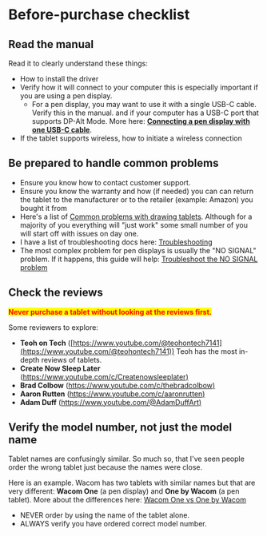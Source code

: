 # Before-purchase checklist

## Read the manual

Read it to clearly understand these things:

* How to install the driver&#x20;
* Verify how it will connect to your computer this is especially important if you are using a pen display.
  * For a pen display, you may want to use it with a single USB-C cable. Verify this in the manual. and if your computer has a USB-C port that supports DP-Alt Mode. More here: [**Connecting a pen display with one USB-C cable**](../guides/pen-displays/connecting-a-pen-display.md).
* If the tablet supports wireless, how to initiate a wireless connection &#x20;

## **Be prepared to handle common problems**

* Ensure you know how to contact customer support.&#x20;
* Ensure you know the warranty and how (if needed) you can can return the tablet to the manufacturer or to the retailer (example: Amazon) you bought it from&#x20;
* Here's a list of [Common problems with drawing tablets](../troubleshooting/common-problems-with-drawing-tablets.md). Although for a majority of you everything will "just work" some small number of you will start off with issues on day one.
* I have a list of troubleshooting docs here: [Troubleshooting](../troubleshooting/)&#x20;
* The most complex problem for pen displays is usually the "NO SIGNAL" problem. If it happens, this guide will help: [Troubleshoot the NO SIGNAL problem](../troubleshooting/troubleshoot-no-signal.md)  &#x20;

## Check the reviews&#x20;

<mark style="color:red;">**Never purchase a tablet without looking at the reviews first.**</mark>

Some reviewers to explore:

* **Teoh on Tech** ([https://www.youtube.com/@teohontech7141](https://www.youtube.com/@teohontech7141)) Teoh has the most in-depth reviews of tablets.
* **Create Now Sleep Later** ([https://www.youtube.com/c/Createnowsleeplater)](https://www.youtube.com/c/Createnowsleeplater)
* **Brad Colbow** ([https://www.youtube.com/c/thebradcolbow)](https://www.youtube.com/c/thebradcolbow)
* **Aaron Rutten** ([https://www.youtube.com/c/aaronrutten)](https://www.youtube.com/c/aaronrutten)
* **Adam Duff** ([https://www.youtube.com/@AdamDuffArt) ](https://www.youtube.com/@AdamDuffArt)

## Verify the model number, not just the model name

Tablet names are confusingly similar. So much so, that I've seen people order the wrong tablet just because the names were close.

Here is an example. Wacom has two tablets with similar names but that are very different: **Wacom One** (a pen display) and **One by Wacom** (a pen tablet). More about the differences here: [Wacom One vs One by Wacom](../product-info/wacom/wacom-one-vs-one-by-wacom.md)&#x20;

* NEVER order by using the name of the tablet alone.
* ALWAYS verify you have ordered correct model number.
